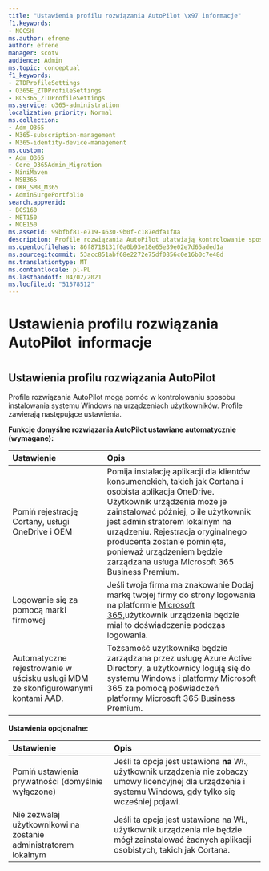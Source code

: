 ```yaml
---
title: "Ustawienia profilu rozwiązania AutoPilot \x97 informacje"
f1.keywords:
- NOCSH
ms.author: efrene
author: efrene
manager: scotv
audience: Admin
ms.topic: conceptual
f1_keywords:
- ZTDProfileSettings
- O365E_ZTDProfileSettings
- BCS365_ZTDProfileSettings
ms.service: o365-administration
localization_priority: Normal
ms.collection:
- Adm_O365
- M365-subscription-management
- M365-identity-device-management
ms.custom:
- Adm_O365
- Core_O365Admin_Migration
- MiniMaven
- MSB365
- OKR_SMB_M365
- AdminSurgePortfolio
search.appverid:
- BCS160
- MET150
- MOE150
ms.assetid: 99bfbf81-e719-4630-9b0f-c187edfa1f8a
description: Profile rozwiązania AutoPilot ułatwiają kontrolowanie sposobu instalowania systemu Windows na urządzeniach użytkowników. Profile zawierają ustawienia domyślne i opcjonalne, takie jak pominięcie instalacji Cortany.
ms.openlocfilehash: 86f8718131f0a0b93e18e65e39e02e7d65aded1a
ms.sourcegitcommit: 53acc851abf68e2272e75df0856c0e16b0c7e48d
ms.translationtype: MT
ms.contentlocale: pl-PL
ms.lasthandoff: 04/02/2021
ms.locfileid: "51578512"
---
```

# <a name="about-autopilot-profile-settings"></a>Ustawienia profilu rozwiązania AutoPilot  informacje

## <a name="autopilot-profile-settings"></a>Ustawienia profilu rozwiązania AutoPilot

Profile rozwiązania AutoPilot mogą pomóc w kontrolowaniu sposobu instalowania systemu Windows na urządzeniach użytkowników. Profile zawierają następujące ustawienia.
  
 **Funkcje domyślne rozwiązania AutoPilot ustawiane automatycznie (wymagane):**
  
|**Ustawienie**|**Opis**|
|:-----|:-----|
|Pomiń rejestrację Cortany, usługi OneDrive i OEM  <br/> |Pomija instalację aplikacji dla klientów konsumenckich, takich jak Cortana i osobista aplikacja OneDrive. Użytkownik urządzenia może je zainstalować później, o ile użytkownik jest administratorem lokalnym na urządzeniu. Rejestracja oryginalnego producenta zostanie pominięta, ponieważ urządzeniem będzie zarządzana usługa Microsoft 365 Business Premium.  <br/> |
|Logowanie się za pomocą marki firmowej  <br/> |Jeśli twoja firma ma znakowanie Dodaj markę twojej firmy do strony logowania na platformie [Microsoft 365,](../admin/setup/customize-sign-in-page.md)użytkownik urządzenia będzie miał to doświadczenie podczas logowania.  <br/> |
|Automatyczne rejestrowanie w uścisku usługi MDM ze skonfigurowanymi kontami AAD.  <br/> |Tożsamość użytkownika będzie zarządzana przez usługę Azure Active Directory, a użytkownicy logują się do systemu Windows i platformy Microsoft 365 za pomocą poświadczeń platformy Microsoft 365 Business Premium.  <br/> |
   
 **Ustawienia opcjonalne:**
  
|**Ustawienie**|**Opis**|
|:-----|:-----|
|Pomiń ustawienia prywatności (domyślnie wyłączone)  <br/> |Jeśli ta opcja jest ustawiona **na** Wł., użytkownik urządzenia nie zobaczy umowy licencyjnej dla urządzenia i systemu Windows, gdy tylko się wcześniej pojawi.  <br/> |
|Nie zezwalaj użytkownikowi na zostanie administratorem lokalnym  <br/> |Jeśli ta opcja jest ustawiona na Wł., użytkownik urządzenia nie będzie mógł zainstalować żadnych aplikacji osobistych, takich jak Cortana.<br/> |
